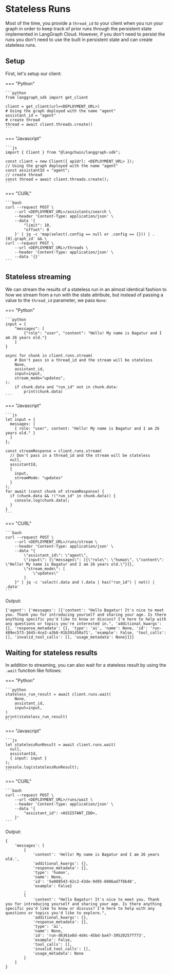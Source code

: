 # Stateless Runs

Most of the time, you provide a `thread_id` to your client when you run your graph in order to keep track of prior runs through the persistent state implemented in LangGraph Cloud. However, if you don't need to persist the runs you don't need to use the built in persistent state and can create stateless runs.

## Setup

First, let's setup our client:

=== "Python"

    ```python
    from langgraph_sdk import get_client

    client = get_client(url=<DEPLOYMENT_URL>)
    # Using the graph deployed with the name "agent"
    assistant_id = "agent"
    # create thread
    thread = await client.threads.create()
    ```

=== "Javascript"

    ```js
    import { Client } from "@langchain/langgraph-sdk";

    const client = new Client({ apiUrl: <DEPLOYMENT_URL> });
    // Using the graph deployed with the name "agent"
    const assistantId = "agent";
    // create thread
    const thread = await client.threads.create();
    ```

=== "CURL"

    ```bash
    curl --request POST \
        --url <DEPLOYMENT_URL>/assistants/search \
        --header 'Content-Type: application/json' \
        --data '{
            "limit": 10,
            "offset": 0
        }' | jq -c 'map(select(.config == null or .config == {})) | .[0].graph_id' && \
    curl --request POST \
        --url <DEPLOYMENT_URL>/threads \
        --header 'Content-Type: application/json' \
        --data '{}'
    ```

## Stateless streaming

We can stream the results of a stateless run in an almost identical fashion to how we stream from a run with the state attribute, but instead of passing a value to the `thread_id` parameter, we pass `None`:

=== "Python"

    ```python
    input = {
        "messages": [
            {"role": "user", "content": "Hello! My name is Bagatur and I am 26 years old."}
        ]
    }

    async for chunk in client.runs.stream(
        # Don't pass in a thread_id and the stream will be stateless
        None,
        assistant_id,
        input=input,
        stream_mode="updates",
    ):
        if chunk.data and "run_id" not in chunk.data:
            print(chunk.data)
    ```

=== "Javascript"

    ```js
    let input = {
      messages: [
        { role: "user", content: "Hello! My name is Bagatur and I am 26 years old." }
      ]
    };

    const streamResponse = client.runs.stream(
      // Don't pass in a thread_id and the stream will be stateless
      null,
      assistantId,
      {
        input,
        streamMode: "updates"
      }
    );
    for await (const chunk of streamResponse) {
      if (chunk.data && !("run_id" in chunk.data)) {
        console.log(chunk.data);
      }
    }
    ```

=== "CURL"

    ```bash
    curl --request POST \
        --url <DEPLOYMENT_URL>/runs/stream \
        --header 'Content-Type: application/json' \
        --data "{
            \"assistant_id\": \"agent\",
            \"input\": {\"messages\": [{\"role\": \"human\", \"content\": \"Hello! My name is Bagatur and I am 26 years old.\"}]},
            \"stream_mode\": [
                \"updates\"
            ]
        }" | jq -c 'select(.data and (.data | has("run_id") | not)) | .data'
    ```

Output:

    {'agent': {'messages': [{'content': "Hello Bagatur! It's nice to meet you. Thank you for introducing yourself and sharing your age. Is there anything specific you'd like to know or discuss? I'm here to help with any questions or topics you're interested in.", 'additional_kwargs': {}, 'response_metadata': {}, 'type': 'ai', 'name': None, 'id': 'run-489ec573-1645-4ce2-a3b8-91b391d50a71', 'example': False, 'tool_calls': [], 'invalid_tool_calls': [], 'usage_metadata': None}]}}

## Waiting for stateless results

In addition to streaming, you can also wait for a stateless result by using the `.wait` function like follows:

=== "Python"

    ```python
    stateless_run_result = await client.runs.wait(
        None,
        assistant_id,
        input=input,
    )
    print(stateless_run_result)
    ```

=== "Javascript"

    ```js
    let statelessRunResult = await client.runs.wait(
      null,
      assistantId,
      { input: input }
    );
    console.log(statelessRunResult);
    ```

=== "CURL"

    ```bash
    curl --request POST \
        --url <DEPLOYMENT_URL>/runs/wait \
        --header 'Content-Type: application/json' \
        --data '{
            "assistant_id": <ASSISTANT_IDD>,
        }'
    ```

Output:

    {
        'messages': [
            {
                'content': 'Hello! My name is Bagatur and I am 26 years old.',
                'additional_kwargs': {},
                'response_metadata': {},
                'type': 'human',
                'name': None,
                'id': '5e088543-62c2-43de-9d95-6086ad7f8b48',
                'example': False}
            ,
            {
                'content': "Hello Bagatur! It's nice to meet you. Thank you for introducing yourself and sharing your age. Is there anything specific you'd like to know or discuss? I'm here to help with any questions or topics you'd like to explore.",
                'additional_kwargs': {},
                'response_metadata': {},
                'type': 'ai',
                'name': None,
                'id': 'run-d6361e8d-4d4c-45bd-ba47-39520257f773',
                'example': False,
                'tool_calls': [],
                'invalid_tool_calls': [],
                'usage_metadata': None
            }
        ]
    }
